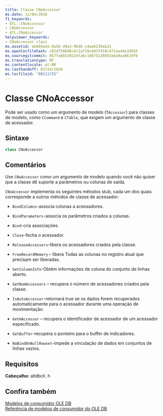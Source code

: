```yaml
---
title: Classe CNoAccessor
ms.date: 11/04/2016
f1_keywords:
- ATL::CNoAccessor
- CNoAccessor
- ATL.CNoAccessor
helpviewer_keywords:
- CNoAccessor class
ms.assetid: eb669ae5-0a56-49a3-9646-c4ae6239da31
ms.openlocfilehash: c82d756690c6c2a719cb03f458c471aa44e3d5b5
ms.sourcegitcommit: 857fa6b530224fa6c18675138043aba9aa0619fb
ms.translationtype: MT
ms.contentlocale: pt-BR
ms.lasthandoff: 03/24/2020
ms.locfileid: "80211725"
---
```

# <a name="cnoaccessor-class"></a>Classe CNoAccessor

Pode ser usado como um argumento de modelo (`TAccessor`) para classes de modelo, como `CCommand` e `CTable`, que exigem um argumento de classe de acessador.

## <a name="syntax"></a>Sintaxe

```cpp
class CNoAccessor
```

## <a name="remarks"></a>Comentários

Use `CNoAccessor` como um argumento de modelo quando você não quiser que a classe dê suporte a parâmetros ou colunas de saída.

`CNoAccessor` implementa os seguintes métodos stub, cada um dos quais corresponde a outros métodos de classe de acessador:

- `BindColumns`-associa colunas a acessadores.

- `BindParameters`-associa os parâmetros criados a colunas.

- `Bind`-cria associações.

- `Close`-fecha o acessador.

- `ReleaseAccessors`-libera os acessadores criados pela classe.

- `FreeRecordMemory` – libera Todas as colunas no registro atual que precisam ser liberadas.

- `GetColumnInfo`-Obtém informações de coluna do conjunto de linhas aberto.

- `GetNumAccessors` – recupera o número de acessadores criados pela classe.

- `IsAutoAccessor`-retornará true se os dados forem recuperados automaticamente para o acessador durante uma operação de movimentação.

- `GetHAccessor` – recupera o identificador de acessador de um acessador especificado.

- `GetBuffer`-recupera o ponteiro para o buffer de indicadores.

- `NoBindOnNullRowset`-impede a vinculação de dados em conjuntos de linhas vazios.

## <a name="requirements"></a>Requisitos

**Cabeçalho:** atldbcli. h

## <a name="see-also"></a>Confira também

[Modelos de consumidor OLE DB](../../data/oledb/ole-db-consumer-templates-cpp.md)<br/>
[Referência de modelos de consumidor do OLE DB](../../data/oledb/ole-db-consumer-templates-reference.md)
